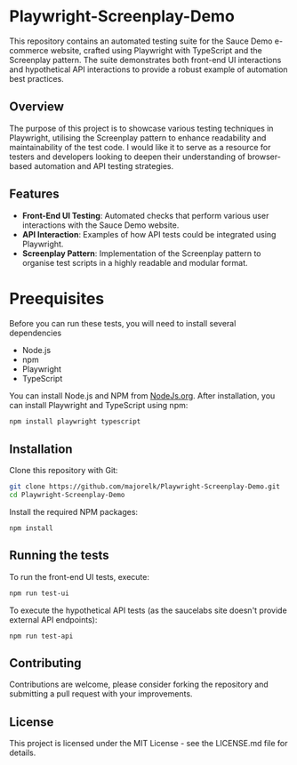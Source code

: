 # Playwright-Screenplay-Demo
This repository contains an automated testing suite for the Sauce Demo e-commerce website, crafted using Playwright with TypeScript and the Screenplay pattern. The suite demonstrates both front-end UI interactions and hypothetical API interactions to provide a robust example of automation best practices.

## Overview
The purpose of this project is to showcase various testing techniques in Playwright, utilising the Screenplay pattern to enhance readability and maintainability of the test code. I would like it to serve as a resource for testers and developers looking to deepen their understanding of browser-based automation and API testing strategies.

## Features

- **Front-End UI Testing**: Automated checks that perform various user interactions with the Sauce Demo website.
- **API Interaction**: Examples of how API tests could be integrated using Playwright.
- **Screenplay Pattern**: Implementation of the Screenplay pattern to organise test scripts in a highly readable and modular format.

# Preequisites
Before you can run these tests, you will need to install several dependencies

- Node.js
- npm
- Playwright
- TypeScript

You can install Node.js and NPM from [NodeJs.org](https://nodejs.org). After installation, you can install Playwright and TypeScript using npm:

```bash
npm install playwright typescript
```
## Installation

Clone this repository with Git:
```bash
git clone https://github.com/majorelk/Playwright-Screenplay-Demo.git
cd Playwright-Screenplay-Demo
```

Install the required NPM packages:
```
npm install
```

## Running the tests
To run the front-end UI tests, execute:
```bash
npm run test-ui
```

To execute the hypothetical API tests (as the saucelabs site doesn't provide external API endpoints):
```
npm run test-api
```

## Contributing
Contributions are welcome, please consider forking the repository and submitting a pull request with your improvements.

## License
This project is licensed under the MIT License - see the LICENSE.md file for details.

